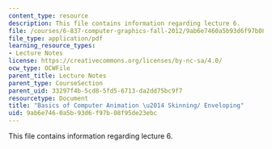 ```yaml
---
content_type: resource
description: This file contains information regarding lecture 6.
file: /courses/6-837-computer-graphics-fall-2012/9ab6e7460a5b93d6f97b08f95de23ebc_MIT6_837F12_Lec06.pdf
file_type: application/pdf
learning_resource_types:
- Lecture Notes
license: https://creativecommons.org/licenses/by-nc-sa/4.0/
ocw_type: OCWFile
parent_title: Lecture Notes
parent_type: CourseSection
parent_uid: 33297f4b-5cd8-5fd5-6713-da2dd75bc9f7
resourcetype: Document
title: "Basics of Computer Animation \u2014 Skinning/ Enveloping"
uid: 9ab6e746-0a5b-93d6-f97b-08f95de23ebc
---
```

This file contains information regarding lecture 6.